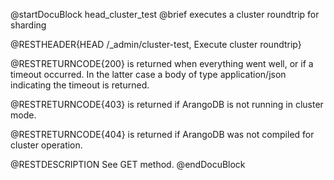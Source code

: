 
@startDocuBlock head_cluster_test
@brief executes a cluster roundtrip for sharding

@RESTHEADER{HEAD /_admin/cluster-test, Execute cluster roundtrip}

@RESTRETURNCODE{200}
is returned when everything went well, or if a timeout occurred. In the
latter case a body of type application/json indicating the timeout
is returned.

@RESTRETURNCODE{403}
is returned if ArangoDB is not running in cluster mode.

@RESTRETURNCODE{404}
is returned if ArangoDB was not compiled for cluster operation.

@RESTDESCRIPTION
See GET method.
@endDocuBlock

